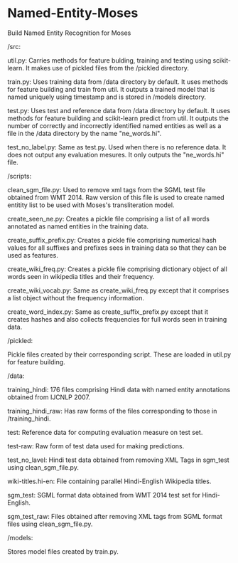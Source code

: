 # Named-Entity-Moses
Build Named Entity Recognition for Moses

/src:

util.py: Carries methods for feature bulding, training and testing using scikit-learn. It makes use of pickled files from the /pickled directory.

train.py: Uses training data from /data directory by default. It uses methods for feature building and train from util. It outputs a trained model that is named uniquely using timestamp and is stored in /models directory.

test.py: Uses test and reference data from /data directory by default. It uses methods for feature building and scikit-learn predict from util. It outputs the number of correctly and incorrectly identified named entities as well as a file in the /data directory by the name "ne_words.hi".

test_no_label.py: Same as test.py. Used when there is no reference data. It does not output any evaluation mesures. It only outputs the "ne_words.hi" file.


/scripts: 

clean_sgm_file.py: Used to remove xml tags from the SGML test file obtained from WMT 2014. Raw version of this file is used to create named entitity list to be used with Moses's transliteration model.

create_seen_ne.py: Creates a pickle file comprising a list of all words annotated as named entities in the training data.

create_suffix_prefix.py: Creates a pickle file comprising numerical hash values for all suffixes and prefixes sees in training data so that they can be used as features.

create_wiki_freq.py: Creates a pickle file comprising dictionary object of all words seen in wikipedia titles and their frequency.

create_wiki_vocab.py: Same as create_wiki_freq.py except that it comprises a list object without the frequency information.

create_word_index.py: Same as create_suffix_prefix.py except that it creates hashes and also collects frequencies for full words seen in training data.


/pickled: 

Pickle files created by their corresponding script. These are loaded in util.py for feature building. 


/data:

training_hindi: 176 files comprising Hindi data with named entity annotations obtained from IJCNLP 2007.

training_hindi_raw: Has raw forms of the files corresponding to those in /training_hindi.

test: Reference data for computing evaluation measure on test set.

test-raw: Raw form of test data used for making predictions.

test_no_lavel: Hindi test data obtained from removing XML Tags in sgm_test using clean_sgm_file.py.

wiki-titles.hi-en: File containing parallel Hindi-English Wikipedia titles.

sgm_test: SGML format data obtained from WMT 2014 test set for Hindi-English.

sgm_test_raw: Files obtained after removing XML tags from SGML format files using clean_sgm_file.py.


/models:

Stores model files created by train.py.